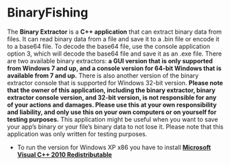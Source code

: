 # BinaryFishing

The **Binary Extractor** is a **C++ application** that can extract binary data from files. It can read binary data from a file and save it to a .bin file or encode it to a base64 file. To decode the base64 file, use the console application option 3, which will decode the base64 file and save it as an .exe file. There are two available binary extractors: **a GUI version that is only supported from Windows 7 and up, and a console version for 64-bit Windows that is available from 7 and up.** There is also another version of the binary extractor console that is supported for Windows 32-bit version. **Please note that the owner of this application, including the binary extractor, binary extractor console version, and 32-bit version, is not responsible for any of your actions and damages. Please use this at your own responsibility and liability, and only use this on your own computers or on yourself for testing purposes.** This application might be useful when you want to save your app’s binary or your file’s binary data to not lose it. Please note that this application was only written for testing purposes.

-  To run the version for Windows XP x86 you have to install **[Microsoft Visual C++ 2010 Redistributable](https://www.microsoft.com/en-us/download/details.aspx?id=26999)**
